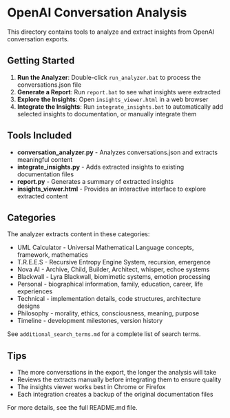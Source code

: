 # OpenAI Conversation Analysis

This directory contains tools to analyze and extract insights from OpenAI conversation exports.

## Getting Started

1. **Run the Analyzer**: Double-click `run_analyzer.bat` to process the conversations.json file
2. **Generate a Report**: Run `report.bat` to see what insights were extracted
3. **Explore the Insights**: Open `insights_viewer.html` in a web browser
4. **Integrate the Insights**: Run `integrate_insights.bat` to automatically add selected insights to documentation, or manually integrate them

## Tools Included

- **conversation_analyzer.py** - Analyzes conversations.json and extracts meaningful content
- **integrate_insights.py** - Adds extracted insights to existing documentation files
- **report.py** - Generates a summary of extracted insights
- **insights_viewer.html** - Provides an interactive interface to explore extracted content

## Categories

The analyzer extracts content in these categories:

- UML Calculator - Universal Mathematical Language concepts, framework, mathematics
- T.R.E.E.S - Recursive Entropy Engine System, recursion, emergence
- Nova AI - Archive, Child, Builder, Architect, whisper, echoe systems
- Blackwall - Lyra Blackwall, biomimetic systems, emotion processing
- Personal - biographical information, family, education, career, life experiences
- Technical - implementation details, code structures, architecture designs
- Philosophy - morality, ethics, consciousness, meaning, purpose
- Timeline - development milestones, version history

See `additional_search_terms.md` for a complete list of search terms.

## Tips

- The more conversations in the export, the longer the analysis will take
- Reviews the extracts manually before integrating them to ensure quality
- The insights viewer works best in Chrome or Firefox
- Each integration creates a backup of the original documentation files

For more details, see the full README.md file.
